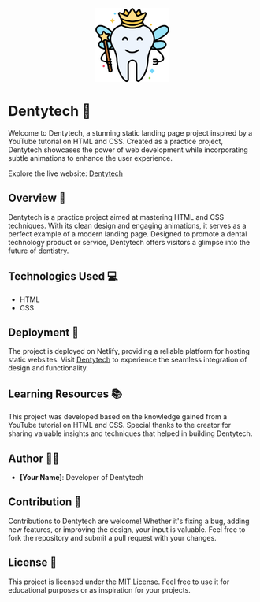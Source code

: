 <div align="center">
  <img src="./icon.png" alt="Dentytech Landing Page" width="150">
</div>

# Dentytech 🦷

Welcome to Dentytech, a stunning static landing page project inspired by a YouTube tutorial on HTML and CSS. Created as a practice project, Dentytech showcases the power of web development while incorporating subtle animations to enhance the user experience.

Explore the live website: [Dentytech](https://denteytech.netlify.app/)

## Overview 🌟

Dentytech is a practice project aimed at mastering HTML and CSS techniques. With its clean design and engaging animations, it serves as a perfect example of a modern landing page. Designed to promote a dental technology product or service, Dentytech offers visitors a glimpse into the future of dentistry.

## Technologies Used 💻

- HTML
- CSS

## Deployment 🚀

The project is deployed on Netlify, providing a reliable platform for hosting static websites. Visit [Dentytech](https://denteytech.netlify.app/) to experience the seamless integration of design and functionality.

## Learning Resources 📚

This project was developed based on the knowledge gained from a YouTube tutorial on HTML and CSS. Special thanks to the creator for sharing valuable insights and techniques that helped in building Dentytech.

## Author 🧑‍💻

- **[Your Name]**: Developer of Dentytech

## Contribution 🤝

Contributions to Dentytech are welcome! Whether it's fixing a bug, adding new features, or improving the design, your input is valuable. Feel free to fork the repository and submit a pull request with your changes.

## License 📄

This project is licensed under the [MIT License](LICENSE). Feel free to use it for educational purposes or as inspiration for your projects.
